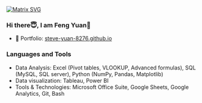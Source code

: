 [![Matrix SVG](https://raw.githubusercontent.com/rodrigograca31/rodrigograca31/master/matrix.svg)](https://www.youtube.com/watch?v=SDkAGkd4NLc)

<!-- <h3> Hi😇, I am Feng Yuan👋</h3> -->
### Hi there😇, I am Feng Yuan👋
 
- 🎯 Portfolio: [steve-yuan-8276.github.io](https://steve-yuan-8276.github.io/)

### Languages and Tools
- Data Analysis: Excel (Pivot tables, VLOOKUP, Advanced formulas), SQL (MySQL, SQL server), Python (NumPy, Pandas, Matplotlib)
- Data visualization: Tableau, Power BI
- Tools & Technologies: Microsoft Office Suite, Google Sheets, Google Analytics, Git, Bash
